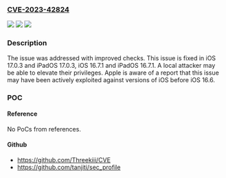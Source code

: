 ### [CVE-2023-42824](https://cve.mitre.org/cgi-bin/cvename.cgi?name=CVE-2023-42824)
![](https://img.shields.io/static/v1?label=Product&message=iOS%20and%20iPadOS&color=blue)
![](https://img.shields.io/static/v1?label=Version&message=unspecified%3C%2016.7%20&color=brighgreen)
![](https://img.shields.io/static/v1?label=Vulnerability&message=A%20local%20attacker%20may%20be%20able%20to%20elevate%20their%20privileges.%20Apple%20is%20aware%20of%20a%20report%20that%20this%20issue%20may%20have%20been%20actively%20exploited%20against%20versions%20of%20iOS%20before%20iOS%2016.6.&color=brighgreen)

### Description

The issue was addressed with improved checks. This issue is fixed in iOS 17.0.3 and iPadOS 17.0.3, iOS 16.7.1 and iPadOS 16.7.1. A local attacker may be able to elevate their privileges. Apple is aware of a report that this issue may have been actively exploited against versions of iOS before iOS 16.6.

### POC

#### Reference
No PoCs from references.

#### Github
- https://github.com/Threekiii/CVE
- https://github.com/tanjiti/sec_profile

